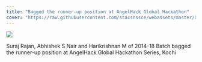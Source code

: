 ```yaml
---
title: "Bagged the runner-up position at AngelHack Global Hackathon"
cover: "https://raw.githubusercontent.com/stacsnssce/webassets/master/awards/angelhack.png"
---
```


![](https://raw.githubusercontent.com/stacsnssce/webassets/master/awards/angel_hackathon1.png)

Suraj Rajan, Abhishek S Nair and Harikrishnan M of 2014-18 Batch bagged the runner-up position at AngelHack Global Hackathon Series, Kochi
